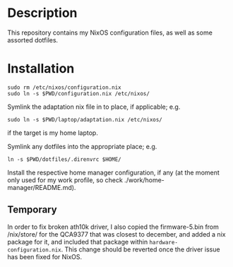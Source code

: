 # Description

This repository contains my NixOS configuration files, as well
as some assorted dotfiles.

# Installation

    sudo rm /etc/nixos/configuration.nix
    sudo ln -s $PWD/configuration.nix /etc/nixos/

Symlink the adaptation nix file in to place, if applicable; e.g.

    sudo ln -s $PWD/laptop/adaptation.nix /etc/nixos/

if the target is my home laptop.

Symlink any dotfiles into the appropriate place; e.g.

    ln -s $PWD/dotfiles/.direnvrc $HOME/

Install the respective home manager configuration, if any (at the moment only
used for my work profile, so check ./work/home-manager/README.md).

## Temporary

In order to fix broken ath10k driver, I also copied the firmware-5.bin from
/nix/store/ for the QCA9377 that was closest to december, and added a nix
package for it, and included that package within `hardware-configuration.nix`.
This change should be reverted once the driver issue has been fixed for NixOS.
